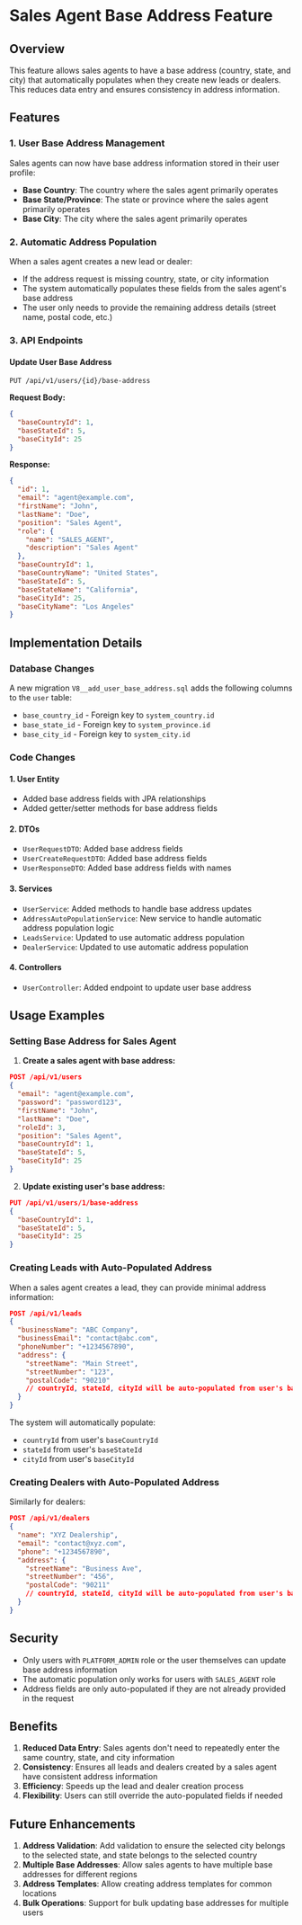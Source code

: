 # Sales Agent Base Address Feature

## Overview

This feature allows sales agents to have a base address (country, state, and city) that automatically populates when they create new leads or dealers. This reduces data entry and ensures consistency in address information.

## Features

### 1. User Base Address Management

Sales agents can now have base address information stored in their user profile:
- **Base Country**: The country where the sales agent primarily operates
- **Base State/Province**: The state or province where the sales agent primarily operates  
- **Base City**: The city where the sales agent primarily operates

### 2. Automatic Address Population

When a sales agent creates a new lead or dealer:
- If the address request is missing country, state, or city information
- The system automatically populates these fields from the sales agent's base address
- The user only needs to provide the remaining address details (street name, postal code, etc.)

### 3. API Endpoints

#### Update User Base Address
```
PUT /api/v1/users/{id}/base-address
```

**Request Body:**
```json
{
  "baseCountryId": 1,
  "baseStateId": 5,
  "baseCityId": 25
}
```

**Response:**
```json
{
  "id": 1,
  "email": "agent@example.com",
  "firstName": "John",
  "lastName": "Doe",
  "position": "Sales Agent",
  "role": {
    "name": "SALES_AGENT",
    "description": "Sales Agent"
  },
  "baseCountryId": 1,
  "baseCountryName": "United States",
  "baseStateId": 5,
  "baseStateName": "California",
  "baseCityId": 25,
  "baseCityName": "Los Angeles"
}
```

## Implementation Details

### Database Changes

A new migration `V8__add_user_base_address.sql` adds the following columns to the `user` table:
- `base_country_id` - Foreign key to `system_country.id`
- `base_state_id` - Foreign key to `system_province.id`  
- `base_city_id` - Foreign key to `system_city.id`

### Code Changes

#### 1. User Entity
- Added base address fields with JPA relationships
- Added getter/setter methods for base address fields

#### 2. DTOs
- `UserRequestDTO`: Added base address fields
- `UserCreateRequestDTO`: Added base address fields  
- `UserResponseDTO`: Added base address fields with names

#### 3. Services
- `UserService`: Added methods to handle base address updates
- `AddressAutoPopulationService`: New service to handle automatic address population logic
- `LeadsService`: Updated to use automatic address population
- `DealerService`: Updated to use automatic address population

#### 4. Controllers
- `UserController`: Added endpoint to update user base address

## Usage Examples

### Setting Base Address for Sales Agent

1. **Create a sales agent with base address:**
```json
POST /api/v1/users
{
  "email": "agent@example.com",
  "password": "password123",
  "firstName": "John",
  "lastName": "Doe",
  "roleId": 3,
  "position": "Sales Agent",
  "baseCountryId": 1,
  "baseStateId": 5,
  "baseCityId": 25
}
```

2. **Update existing user's base address:**
```json
PUT /api/v1/users/1/base-address
{
  "baseCountryId": 1,
  "baseStateId": 5,
  "baseCityId": 25
}
```

### Creating Leads with Auto-Populated Address

When a sales agent creates a lead, they can provide minimal address information:

```json
POST /api/v1/leads
{
  "businessName": "ABC Company",
  "businessEmail": "contact@abc.com",
  "phoneNumber": "+1234567890",
  "address": {
    "streetName": "Main Street",
    "streetNumber": "123",
    "postalCode": "90210"
    // countryId, stateId, cityId will be auto-populated from user's base address
  }
}
```

The system will automatically populate:
- `countryId` from user's `baseCountryId`
- `stateId` from user's `baseStateId`  
- `cityId` from user's `baseCityId`

### Creating Dealers with Auto-Populated Address

Similarly for dealers:

```json
POST /api/v1/dealers
{
  "name": "XYZ Dealership",
  "email": "contact@xyz.com",
  "phone": "+1234567890",
  "address": {
    "streetName": "Business Ave",
    "streetNumber": "456",
    "postalCode": "90211"
    // countryId, stateId, cityId will be auto-populated from user's base address
  }
}
```

## Security

- Only users with `PLATFORM_ADMIN` role or the user themselves can update base address information
- The automatic population only works for users with `SALES_AGENT` role
- Address fields are only auto-populated if they are not already provided in the request

## Benefits

1. **Reduced Data Entry**: Sales agents don't need to repeatedly enter the same country, state, and city information
2. **Consistency**: Ensures all leads and dealers created by a sales agent have consistent address information
3. **Efficiency**: Speeds up the lead and dealer creation process
4. **Flexibility**: Users can still override the auto-populated fields if needed

## Future Enhancements

1. **Address Validation**: Add validation to ensure the selected city belongs to the selected state, and state belongs to the selected country
2. **Multiple Base Addresses**: Allow sales agents to have multiple base addresses for different regions
3. **Address Templates**: Allow creating address templates for common locations
4. **Bulk Operations**: Support for bulk updating base addresses for multiple users 